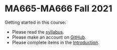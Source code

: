 # MA665-MA666 Fall 2021

Getting started in this course:

- Please read the [syllabus](https://github.com/Mark-Kramer/BU-MA665-MA666/tree/master/Syllabus).
- Please make an account on [GitHub](https://github.com/).
- Please complete items in the [Introduction](/Topic-1%20Introduction).
